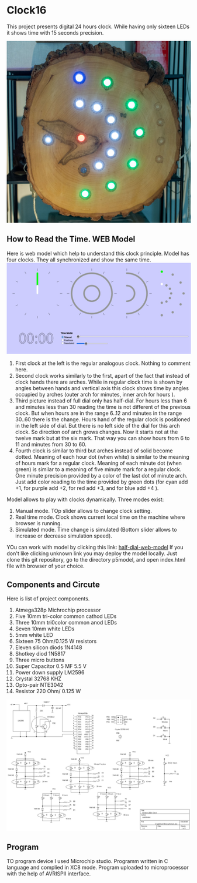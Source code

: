 # Clock16
This project presents digital 24 hours clock.  While having only sixteen LEDs it shows time with 15 seconds precision.

![CLOCK](./images/IMKP5093_acr.jpg)

## How to Read the Time. WEB Model
Here is web model which help to understand this clock principle. Model has four clocks. They all synchronized and show the same time.
![MODEL](./images/simulation.jpg) 
1. First clock at the left is the regular analogous clock. Nothing to comment here.
2. Second clock works similarly to the first, apart of the fact that instead of clock hands there are arches. While in regular clock time is shown by  angles between hands and  vertical axis this clock shows time by angles occupied by arches (outer arch for minutes, inner arch for hours ).
3. Third picture  instead of full dial only has half-dial. For hours less than 6 and minutes less than 30  reading the time is not different of the previous clock. But when hours are in the range 6..12 and minutes in the range 30..60 there is the change. Hours hand of the regular clock is positioned in the left side of dial. But there is no left side of the dial for this arch clock. So direction oof arch grows changes. Now it starts not at the twelve mark but at the six  mark. That way you can show hours from 6 to 11 and minutes from 30 to 60.
4. Fourth  clock is similar to third but arches instead of solid become dotted. Meaning of each hour dot  (when white) is similar to the meaning of hours mark for a regular clock.   Meaning of each minute dot (when green) is similar to a meaning of five minute mark for a regular clock. One minute precision provided by a color of the last dot of minute arch. Just add color reading to the time provided by green dots (for cyan add +1, for purple add +2, for red add +3, and for blue add +4 ).  

Model allows to play with clocks dynamically. Three modes exist:
1. Manual mode. TOp slider allows to change clock setting.
2. Real time mode. Clock shows current local time on the machine where browser is running.
3. Simulated mode. Time change is simulated (Bottom slider allows to increase or decrease simulation speed).

YOu can work with model by clicking this link: [half-dial-web-model](https://filedn.com/lRLB6A8XqsC4voY39bLNwCj/Clock16/)
If you don't like clicking unknown link you may deploy the model locally. Just clone this git repository, go to the directory p5model, and open index.html file with browser of your choice.


## Components and Circute
Here is list of project components.

1. Atmega328p Michrochip processor
2. Five 10mm tri-color  common cathod LEDs
3. Three 10mm tri0color common anod LEDs
4. Seven 10mm white LEDs
5. 5mm white LED
6. Sixteen 75 Ohm/0.125 W  resistors
9. Eleven silicon diods 1N4148
10. Shotkey diod 1N5817
11. Three  micro buttons
12. Super Capacitor 0.5 MF 5.5 V
13. Power down supply LM2596
14. Crystal 32768 KHZ
15. Opto-pair NTE3042
16. Resistor 220 Ohm/ 0.125 W

![CIRCUTE](./images/clock.jpg) 

## Program

TO program device I used Microchip studio. Programm written in C language and complied in XC8 mode. Program uploaded to microprocessor with the help of AVRISPII interface.


